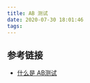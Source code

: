 ```yaml
---
title: AB 测试
date: 2020-07-30 18:01:46
tags:
---
```



## 参考链接
- [什么是 AB测试](https://www.zhihu.com/question/20045543)

